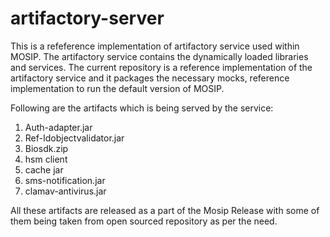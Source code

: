 # artifactory-server 

This is a refeference implementation of artifactory service used within MOSIP. The artifactory service contains the dynamically loaded libraries and services. The current repository is a reference implementation of the artifactory service and it packages the necessary mocks, reference implementation to run the default version of MOSIP.  

Following are the artifacts which is being served by the service:
  1. Auth-adapter.jar
  2. Ref-Idobjectvalidator.jar
  3. Biosdk.zip
  4. hsm client
  5. cache jar
  6. sms-notification.jar
  7. clamav-antivirus.jar

All these artifacts are released as a part of the Mosip Release with some of them being taken from open sourced repository as per the need.


